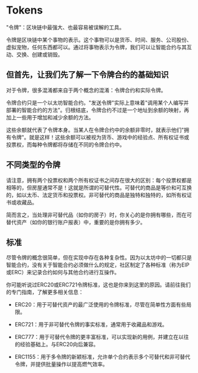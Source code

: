 # Tokens

"令牌"：区块链中最强大、也最容易被误解的工具。

令牌是区块链中某个事物的表示。这个事物可以是货币、时间、服务、公司股份、虚拟宠物，任何东西都可以。通过将事物表示为令牌，我们可以让智能合约与其互动、交换、创建或销毁。

## 但首先，让我们先了解一下令牌合约的基础知识
对于令牌，很多混淆都来自于两个概念的混淆：令牌合约和实际令牌。

令牌合约只是一个以太坊智能合约。"发送令牌"实际上意味着"调用某个人编写并部署的智能合约的方法"。归根结底，令牌合约不过是一个地址到余额的映射，再加上一些用于增加和减少余额的方法。

这些余额就代表了令牌本身。当某人在令牌合约中的余额非零时，就表示他们"拥有令牌"。就是这样！这些余额可以被视为货币、游戏中的经验点、所有权证书或投票权，而每种令牌都将存储在不同的令牌合约中。

## 不同类型的令牌
请注意，拥有两个投票权和两个所有权证书之间存在很大的区别：每个投票权都是相等的，但房屋通常不是！这就是所谓的可替代性。可替代的商品是等价和可互换的，如以太币、法定货币和投票权。非可替代的商品是独特和独特的，如所有权证书或收藏品。

简而言之，当处理非可替代品（如你的房子）时，你关心的是你拥有哪些，而在可替代资产（如你的银行账户报表）中，重要的是你拥有多少。

## 标准
尽管令牌的概念很简单，但在实现中存在各种复杂性。因为以太坊中的一切都只是智能合约，没有关于智能合约必须做什么的规定，社区制定了各种标准（称为EIP或ERC）来记录合约如何与其他合约进行互操作。

你可能听说过ERC20或ERC721令牌标准，这也是你来到这里的原因。请前往我们的专门指南，了解更多相关信息：

* ERC20：用于可替代资产的最广泛使用的令牌标准，尽管在简单性方面有些局限。

* ERC721：用于非可替代令牌的事实标准，通常用于收藏品和游戏。

* ERC777：用于可替代令牌的更丰富标准，可以实现新的用例，并建立在以往的经验基础上。与ERC20向后兼容。

* ERC1155：用于多令牌的新颖标准，允许单个合约表示多个可替代和非可替代令牌，并提供批量操作以提高燃气效率。